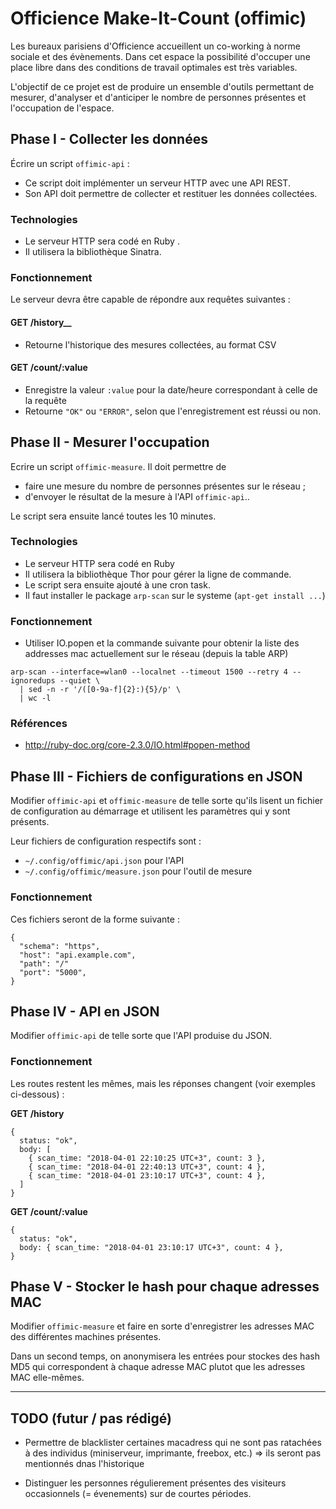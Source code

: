 
# Officience Make-It-Count (offimic)

Les bureaux parisiens d'Officience accueillent un co-working à norme sociale et des évènements. Dans cet espace la possibilité d'occuper une place libre dans des conditions de travail optimales est très variables.

L'objectif de ce projet est de produire un ensemble d'outils permettant de mesurer, d'analyser et d'anticiper le nombre de personnes présentes et l'occupation de l'espace.


## Phase I - Collecter les données

Écrire un script `offimic-api` :

- Ce script doit implémenter un serveur HTTP avec une API REST. 
- Son API doit permettre de collecter et restituer les données collectées.


### Technologies

- Le serveur HTTP sera codé en Ruby .
- Il utilisera la bibliothèque Sinatra.


### Fonctionnement

Le serveur devra être capable de répondre aux requêtes suivantes :

#### GET /history__

- Retourne l'historique des mesures collectées, au format CSV 

#### GET /count/:value

- Enregistre la valeur `:value` pour la date/heure correspondant à celle de la requête
- Retourne `"OK"` ou `"ERROR"`, selon que l'enregistrement est réussi ou non.



## Phase II - Mesurer l'occupation

Ecrire un script `offimic-measure`. Il doit permettre de 

- faire une mesure du  nombre de personnes présentes sur le réseau ;
- d'envoyer le résultat de la mesure à l'API `offimic-api`..

Le script sera ensuite lancé toutes les 10 minutes.


### Technologies

- Le serveur HTTP sera codé en Ruby 
- Il utilisera la bibliothèque Thor pour gérer la ligne de commande.
- Le script sera ensuite ajouté à une cron task.
- Il faut installer le package `arp-scan` sur le systeme (`apt-get install ...`)

### Fonctionnement

- Utiliser IO.popen et la commande suivante pour obtenir la liste des addresses mac actuellement sur le réseau (depuis la table ARP)

~~~~
arp-scan --interface=wlan0 --localnet --timeout 1500 --retry 4 --ignoredups --quiet \
  | sed -n -r '/([0-9a-f]{2}:){5}/p' \
  | wc -l
~~~~

### Références

- http://ruby-doc.org/core-2.3.0/IO.html#popen-method



## Phase III - Fichiers de configurations en JSON

Modifier `offimic-api` et `offimic-measure` de telle sorte qu'ils lisent un fichier de configuration au démarrage et utilisent les paramètres qui y sont présents.

Leur fichiers de configuration respectifs sont : 

- `~/.config/offimic/api.json` pour l'API
- `~/.config/offimic/measure.json` pour l'outil de mesure

### Fonctionnement

Ces fichiers seront de la forme suivante : 

~~~~
{ 
  "schema": "https",
  "host": "api.example.com",
  "path": "/"
  "port": "5000",
}
~~~~



## Phase IV - API en JSON

Modifier `offimic-api` de telle sorte que l'API produise du JSON.

### Fonctionnement

Les routes restent les mêmes, mais les réponses changent (voir exemples ci-dessous) :

__GET /history__

~~~~
{
  status: "ok",
  body: [
    { scan_time: "2018-04-01 22:10:25 UTC+3", count: 3 },
    { scan_time: "2018-04-01 22:40:13 UTC+3", count: 4 },
    { scan_time: "2018-04-01 23:10:17 UTC+3", count: 4 },
  ]
}
~~~~

__GET /count/:value__

~~~~
{
  status: "ok",
  body: { scan_time: "2018-04-01 23:10:17 UTC+3", count: 4 },
}
~~~~



## Phase V - Stocker le hash pour chaque adresses MAC 

Modifier `offimic-measure` et faire en sorte d'enregistrer les adresses MAC des différentes machines présentes.

Dans un second temps, on anonymisera les entrées pour stockes des hash MD5 qui correspondent à chaque adresse MAC plutot que les adresses MAC elle-mêmes.

----

## TODO (futur / pas rédigé)

- Permettre de blacklister certaines macadress qui ne sont pas ratachées à des individus (miniserveur, imprimante, freebox, etc.) => ils seront pas mentionnés dnas l'historique

- Distinguer les personnes régulierement présentes des visiteurs occasionnels (= évenements) sur de courtes périodes.
